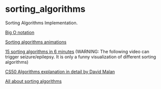 # sorting_algorithms
Sorting Algorithms Implementation.

[Big O notation](https://stackoverflow.com/questions/487258/what-is-a-plain-english-explanation-of-big-o-notation)

[Sorting algorithms animations](https://www.toptal.com/developers/sorting-algorithms)

[15 sorting algorithms in 6 minutes](https://www.youtube.com/watch?v=kPRA0W1kECg&ab_channel=TimoBingmann) (WARNING: The following video can trigger seizure/epilepsy. It is only a funny visualization of different sorting algorithms)

[CS50 Algorithms explanation in detail by David Malan](https://www.youtube.com/watch?v=yb0PY3LX2x8&t=2s)

[All about sorting algorithms](https://www.geeksforgeeks.org/sorting-algorithms/)
